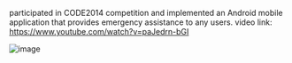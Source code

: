 
participated in CODE2014 competition and implemented an Android mobile application that provides emergency assistance to any users.
video link:
https://www.youtube.com/watch?v=paJedrn-bGI


![image](https://github.com/rok0705/rok0705/assets/5758570/a3e48360-727d-4d97-9560-a766f68c53d5)

